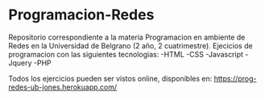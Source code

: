 # Programacion-Redes
Repositorio correspondiente a la materia Programacion en ambiente de Redes en la Universidad de Belgrano (2 año, 2 cuatrimestre).
Ejecicios de programacion con las siguientes tecnologias: 
  -HTML 
  -CSS 
  -Javascript 
  -Jquery 
  -PHP

Todos los ejercicios pueden ser vistos online, disponibles en: https://prog-redes-ub-jones.herokuapp.com/
